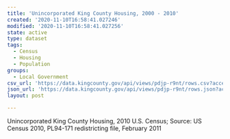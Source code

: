 ```yaml
---
title: 'Unincorporated King County Housing, 2000 - 2010'
created: '2020-11-10T16:58:41.027246'
modified: '2020-11-10T16:58:41.027256'
state: active
type: dataset
tags:
  - Census
  - Housing
  - Population
groups:
  - Local Government
csv_url: 'https://data.kingcounty.gov/api/views/pdjp-r9nt/rows.csv?accessType=DOWNLOAD'
json_url: 'https://data.kingcounty.gov/api/views/pdjp-r9nt/rows.json?accessType=DOWNLOAD'
layout: post

---
```

Unincorporated King County Housing, 2010 U.S. Census; Source: US Census 2010, PL94-171 redistricting file, February 2011
